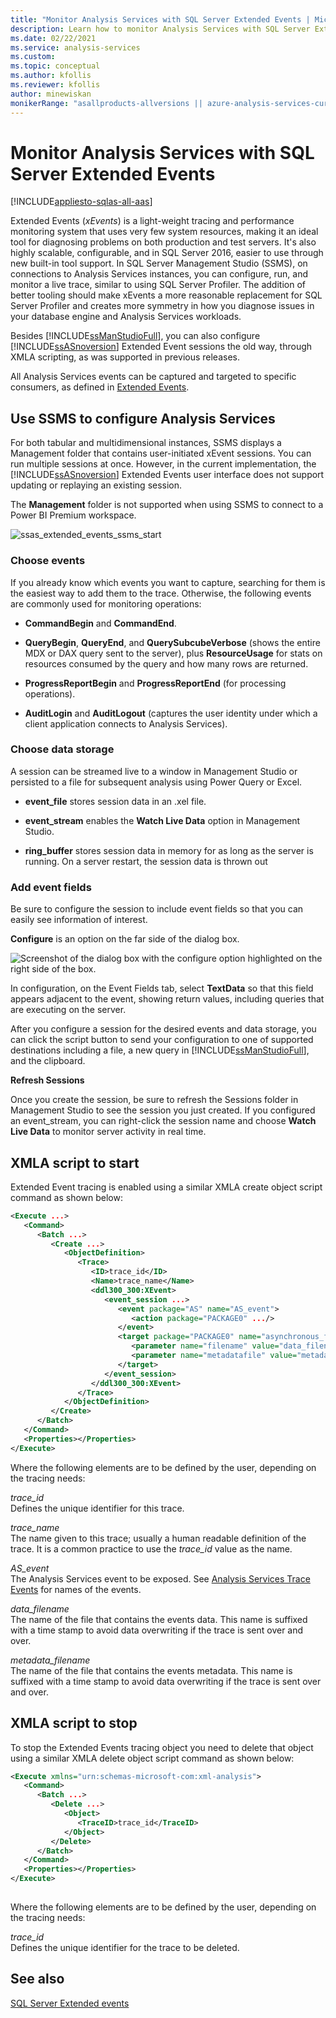 ```yaml
---
title: "Monitor Analysis Services with SQL Server Extended Events | Microsoft Docs"
description: Learn how to monitor Analysis Services with SQL Server Extended Events, a tracing and performance monitoring system that uses very few system resources.
ms.date: 02/22/2021
ms.service: analysis-services
ms.custom:
ms.topic: conceptual
ms.author: kfollis
ms.reviewer: kfollis
author: minewiskan
monikerRange: "asallproducts-allversions || azure-analysis-services-current || >= sql-analysis-services-2016"
---
```


# Monitor Analysis Services with SQL Server Extended Events

[!INCLUDE[appliesto-sqlas-all-aas](../includes/appliesto-sqlas-all-aas.md)]

  Extended Events (*xEvents*) is a light-weight tracing and performance monitoring system that uses very few system resources, making it an ideal tool for diagnosing problems on both production and test servers. It's also highly scalable, configurable, and in SQL Server 2016, easier to use through new built-in tool support. In SQL Server Management Studio (SSMS), on connections to Analysis Services instances, you can configure, run, and monitor a live trace, similar to using SQL Server Profiler. The addition of better tooling should make xEvents a more reasonable replacement for SQL Server Profiler and creates more symmetry in how you diagnose issues in your database engine and Analysis Services workloads.  
  
 Besides [!INCLUDE[ssManStudioFull](../includes/ssmanstudiofull-md.md)], you can also configure  [!INCLUDE[ssASnoversion](../includes/ssasnoversion-md.md)] Extended Event sessions the old way,  through XMLA scripting, as was supported in previous releases.  
  
 All Analysis Services events can be captured and targeted to specific consumers, as defined in [Extended Events](/sql/relational-databases/extended-events/extended-events).  
  
## Use SSMS to configure Analysis Services

 For both tabular and multidimensional instances, SSMS displays a  Management folder that contains user-initiated xEvent sessions. You can run multiple sessions at once. However, in the current implementation, the [!INCLUDE[ssASnoversion](../includes/ssasnoversion-md.md)] Extended Events user interface does not support updating or replaying an existing session.

The **Management** folder is not supported when using SSMS to connect to a Power BI Premium workspace.

 ![ssas_extended_events_ssms_start](../../analysis-services/instances/media/ssas-extended-events-ssms-start.png "ssas_extended_events_ssms_start")

### Choose events
  
 If you already know which events you want to capture, searching for them is the easiest way to add them to the trace. Otherwise, the following events are commonly used for monitoring operations:  
  
- **CommandBegin** and **CommandEnd**.  
  
- **QueryBegin**, **QueryEnd**, and **QuerySubcubeVerbose** (shows the entire MDX or DAX query sent to the server), plus **ResourceUsage** for stats on resources consumed by the query and how many rows are returned.  
  
- **ProgressReportBegin** and **ProgressReportEnd** (for processing operations).  
  
- **AuditLogin** and **AuditLogout** (captures the user identity under which a client application connects to Analysis Services).  
  
### Choose data storage
  
 A session can be streamed live to a window in Management Studio or persisted to a file for subsequent analysis using Power Query or Excel.  
  
- **event_file** stores session data in an .xel file.  
  
- **event_stream** enables the **Watch Live Data** option in Management Studio.  
  
- **ring_buffer** stores session data in memory for as long as the server is running. On a server restart, the session data is thrown out  
  
### Add event fields
  
 Be sure to configure the session to include event fields so that you can easily see information of interest.  
  
 **Configure** is an option on the far side of the dialog box.  
  
 ![Screenshot of the dialog box with the configure option highlighted on the right side of the box.](../../analysis-services/instances/media/ssas-xevents-configure.png "ssas-xevents-configure")  
  
 In configuration, on the Event Fields tab, select **TextData** so that this field appears adjacent to the event, showing return values, including queries that are executing on the server.  
  
 After you configure a session for the desired events and data storage, you can click the script button to send your configuration to one of supported destinations including a file, a new query in [!INCLUDE[ssManStudioFull](../includes/ssmanstudiofull-md.md)], and the clipboard.  
  
 **Refresh Sessions**
  
 Once you create the session, be sure to refresh the Sessions folder in Management Studio to see the session you just created. If you configured an event_stream, you can right-click the session name and choose **Watch Live Data** to monitor server activity in real time.  
  
## XMLA script to start

 Extended Event tracing is enabled using a similar XMLA create object script command as shown below:  
  
```xml
<Execute ...>  
   <Command>  
      <Batch ...>  
         <Create ...>  
            <ObjectDefinition>  
               <Trace>  
                  <ID>trace_id</ID>  
                  <Name>trace_name</Name>  
                  <ddl300_300:XEvent>  
                     <event_session ...>  
                        <event package="AS" name="AS_event">  
                           <action package="PACKAGE0" .../>  
                        </event>  
                        <target package="PACKAGE0" name="asynchronous_file_target">  
                           <parameter name="filename" value="data_filename.xel"/>  
                           <parameter name="metadatafile" value="metadata_filename.xem"/>  
                        </target>  
                     </event_session>  
                  </ddl300_300:XEvent>  
               </Trace>  
            </ObjectDefinition>  
         </Create>  
      </Batch>  
   </Command>  
   <Properties></Properties>  
</Execute>  

```  

 Where the following elements are to be defined by the user, depending on the tracing needs:  
  
 *trace_id*  
 Defines the unique identifier for this trace.  
  
 *trace_name*  
 The name given to this trace; usually a human readable definition of the trace. It is a common practice to use the *trace_id* value as the name.  
  
 *AS_event*  
 The Analysis Services event to be exposed. See [Analysis Services Trace Events](../trace-events/analysis-services-trace-events.md) for names of the events.  
  
 *data_filename*  
 The name of the file that contains the events data. This name is suffixed with a time stamp to avoid data overwriting if the trace is sent over and over.  
  
 *metadata_filename*  
 The name of the file that contains the events metadata. This name is suffixed with a time stamp to avoid data overwriting if the trace is sent over and over.  
  
## XMLA script to stop

 To stop the Extended Events tracing object you need to delete that object using a similar XMLA delete object script command as shown below:  
  
```xml
<Execute xmlns="urn:schemas-microsoft-com:xml-analysis">  
   <Command>  
      <Batch ...>  
         <Delete ...>  
            <Object>  
               <TraceID>trace_id</TraceID>  
            </Object>  
         </Delete>  
      </Batch>  
   </Command>  
   <Properties></Properties>  
</Execute>  
  
```  
  
 Where the following elements are to be defined by the user, depending on the tracing needs:  
  
 *trace_id*  
 Defines the unique identifier for the trace to be deleted.  
  
## See also

 [SQL Server Extended events](/sql/relational-databases/extended-events/extended-events)
